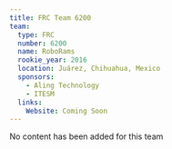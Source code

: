 ```yaml
---
title: FRC Team 6200
team:
  type: FRC
  number: 6200
  name: RoboRams
  rookie_year: 2016
  location: Juárez, Chihuahua, Mexico
  sponsors:
    - Aling Technology
    - ITESM
  links:
    Website: Coming Soon
---
```

No content has been added for this team